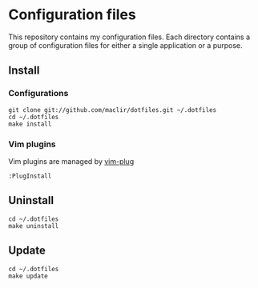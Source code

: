 # Configuration files

This repository contains my configuration files. Each directory contains a group of configuration files for either a single application or a purpose.

## Install

### Configurations
```
git clone git://github.com/maclir/dotfiles.git ~/.dotfiles
cd ~/.dotfiles
make install
```

### Vim plugins
Vim plugins are managed by [vim-plug](https://github.com/junegunn/vim-plug)
```
:PlugInstall
```

## Uninstall
```
cd ~/.dotfiles
make uninstall
```

## Update
```
cd ~/.dotfiles
make update
```
